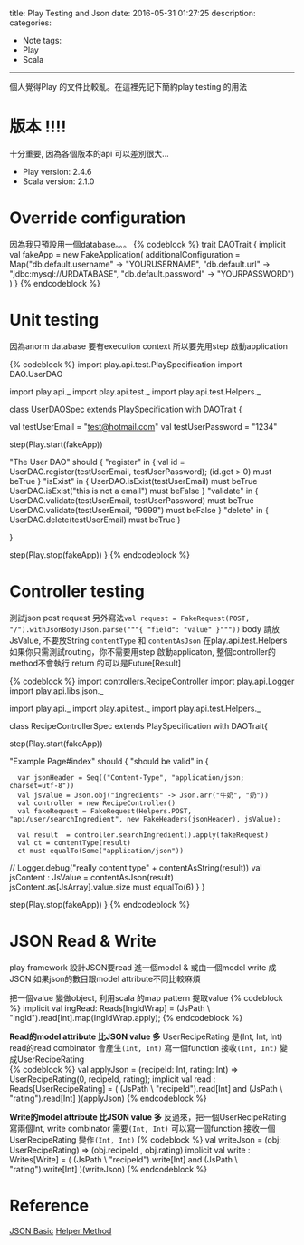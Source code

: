title: Play Testing and Json
date: 2016-05-31 01:27:25
description:
categories:
- Note
tags:
- Play
- Scala
---

個人覺得Play 的文件比較亂。在這裡先記下簡約play testing 的用法
# 版本 !!!!
十分重要, 因為各個版本的api 可以差別很大...
- Play version: 2.4.6
- Scala version: 2.1.0

# Override configuration
因為我只預設用一個database。。。
{% codeblock %}
trait DAOTrait {
implicit val fakeApp = new FakeApplication(
  additionalConfiguration = Map("db.default.username" -> "YOURUSERNAME",
    "db.default.url" -> "jdbc:mysql://URDATABASE",
    "db.default.password" -> "YOURPASSWORD")
)
}
{% endcodeblock %}

# Unit testing
因為anorm database 要有execution context 所以要先用step 啟動application

{% codeblock %}
import play.api.test.PlaySpecification
import DAO.UserDAO

import play.api._
import play.api.test._
import play.api.test.Helpers._

class UserDAOSpec extends PlaySpecification with DAOTrait {


  val testUserEmail = "test@hotmail.com"
  val testUserPassword = "1234"

  step(Play.start(fakeApp))

  "The User DAO" should {
    "register" in {
      val id = UserDAO.register(testUserEmail, testUserPassword);
      (id.get > 0) must beTrue
    }
    "isExist" in {
      UserDAO.isExist(testUserEmail) must beTrue
      UserDAO.isExist("this is not a email") must beFalse
    }
    "validate" in {
      UserDAO.validate(testUserEmail, testUserPassword) must beTrue
      UserDAO.validate(testUserEmail, "9999") must beFalse
    }
    "delete" in {
      UserDAO.delete(testUserEmail) must beTrue
    }

  }

  step(Play.stop(fakeApp))
}
{% endcodeblock %}

# Controller testing
測試json post request
另外寫法`val request = FakeRequest(POST, "/").withJsonBody(Json.parse("""{ "field": "value" }"""))`
body 請放JsValue, 不要放String
`contentType` 和 `contentAsJson` 在play.api.test.Helpers
如果你只需測試routing，你不需要用step 啟動applicaton, 整個controller的method不會執行
return 的可以是Future[Result]

{% codeblock %}
import controllers.RecipeController
import play.api.Logger
import play.api.libs.json._

import play.api._
import play.api.test._
import play.api.test.Helpers._

class RecipeControllerSpec extends PlaySpecification with DAOTrait{
  
  step(Play.start(fakeApp))
    
  "Example Page#index" should {
    "should be valid" in {
      
      var jsonHeader = Seq(("Content-Type", "application/json; charset=utf-8"))
      val jsValue = Json.obj("ingredients" -> Json.arr("牛奶", "奶"))
      val controller = new RecipeController()
      val fakeRequest = FakeRequest(Helpers.POST, "api/user/searchIngredient", new FakeHeaders(jsonHeader), jsValue);

      val result  = controller.searchIngredient().apply(fakeRequest)
      val ct = contentType(result)
      ct must equalTo(Some("application/json"))
//      Logger.debug("really content type" + contentAsString(result))
      val jsContent : JsValue = contentAsJson(result)
      jsContent.as[JsArray].value.size must equalTo(6)
    }
  }
  
  step(Play.stop(fakeApp))
}
{% endcodeblock %}


# JSON Read & Write
play framework 設計JSON要read 進一個model & 或由一個model write 成JSON
如果json的數目跟model attribute不同比較麻煩

把一個value 變做object, 利用scala 的map pattern 提取value
{% codeblock %}
implicit val ingRead: Reads[IngIdWrap] = (JsPath \ "ingId").read[Int].map(IngIdWrap.apply);
{% endcodeblock %}


**Read的model attribute 比JSON value 多**
UserRecipeRating 是(Int, Int, Int)
read的read combinator 會產生`(Int, Int)`
寫一個function 接收`(Int, Int)` 變成UserRecipeRating      
{% codeblock %}
val applyJson = (recipeId: Int, rating: Int) => UserRecipeRating(0, recipeId, rating);
implicit val read : Reads[UserRecipeRating] = (
    (JsPath \ "recipeId").read[Int] and
    (JsPath \ "rating").read[Int]
  )(applyJson)
{% endcodeblock %}


**Write的model attribute 比JSON value 多**
反過來，把一個UserRecipeRating 寫兩個Int, write combinator 需要`(Int, Int)`
可以寫一個function 接收一個UserRecipeRating 變作`(Int, Int)`
{% codeblock %}
val writeJson = (obj: UserRecipeRating) => (obj.recipeId , obj.rating)
implicit val write : Writes[Write] = (
    (JsPath \ "recipeId").write[Int] and
    (JsPath \ "rating").write[Int]
  )(writeJson)
{% endcodeblock %}

# Reference
[JSON Basic](https://www.playframework.com/documentation/2.4.x/ScalaJson#Traversing-a-JsValue-structure)
[Helper Method](https://www.playframework.com/documentation/2.4.x/api/scala/index.html#play.api.test.Helpers$)

